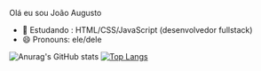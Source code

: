 Olá eu sou João Augusto 

- 🌱 Estudando : HTML/CSS/JavaScript (desenvolvedor fullstack)
- 😄 Pronouns: ele/dele


![Anurag's GitHub stats](https://github-readme-stats.vercel.app/api?username=JohnJA12&show_icons=true&theme=dark)
[![Top Langs](https://github-readme-stats.vercel.app/api/top-langs/?username=JohnJA12&layout=donut)](https://github.com/anuraghazra/github-readme-stats)

